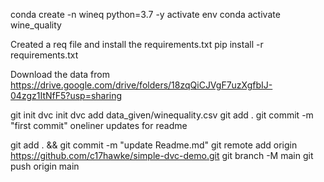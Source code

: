 conda create -n wineq python=3.7 -y
activate env
conda activate wine_quality

Created a req file and install the requirements.txt
pip install -r requirements.txt

Download the data from
https://drive.google.com/drive/folders/18zqQiCJVgF7uzXgfbIJ-04zgz1ItNfF5?usp=sharing


git init
dvc init 
dvc add data_given/winequality.csv
git add .
git commit -m "first commit"
oneliner updates for readme


git add . && git commit -m "update Readme.md"
git remote add origin https://github.com/c17hawke/simple-dvc-demo.git
git branch -M main
git push origin main